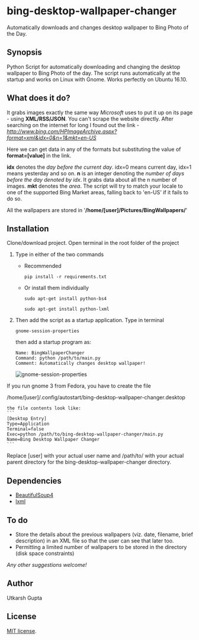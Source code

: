 # bing-desktop-wallpaper-changer
Automatically downloads and changes desktop wallpaper to Bing Photo of the Day.

## Synopsis
Python Script for automatically downloading and changing the desktop wallpaper to Bing Photo of the day. The script runs automatically at the startup and works on Linux with Gnome. Works perfectly on Ubuntu 16.10.

## What does it do?
It grabs images exactly the same way *Microsoft* uses to put it up on its page - using **XML/RSS/JSON**. You can't scrape the website directly. After searching on the internet for long I found out the link - *http://www.bing.com/HPImageArchive.aspx?format=xml&idx=0&n=1&mkt=en-US*

Here we can get data in any of the formats but substituting the value of **format=[value]** in the link.

**idx** denotes the *day before the current day*. idx=0 means current day, idx=1 means yesterday and so on.
**n** is an integer denoting the *number of days before the day denoted by idx*. It grabs data about all the n number of images.
**mkt** denotes the *area*. The script will try to match your locale to one of the supported Bing Market areas, falling back to 'en-US' if it fails to do so.

All the wallpapers are stored in '**/home/[user]/Pictures/BingWallpapers/**'

## Installation
Clone/download project. Open terminal in the root folder of the project

1. Type in either of the two commands
    * Recommended

      ```shell
      pip install -r requirements.txt
      ```
    *  Or install them individually

        ```shell
        sudo apt-get install python-bs4
        ```
        ```shell
        sudo apt-get install python-lxml
        ```
2. Then add the script as a startup application. Type in terminal

    ```shell
    gnome-session-properties
    ```
    then add a startup program as:
    ```
    Name: BingWallpaperChanger
    Command: python /path/to/main.py
    Comment: Automatically changes desktop wallpaper!
    ```
    ![gnome-session-properties](https://github.com/UtkarshGpta/bing-desktop-wallpaper-changer/blob/master/startup.png?raw=true "gnome-session-properties")

If you run gnome 3 from Fedora, you have to create the file

/home/[user]/.config/autostart/bing-desktop-wallpaper-changer.desktop

    the file contents look like:
    ```
    [Desktop Entry]
    Type=Application
    Terminal=false
    Exec=python /path/to/bing-desktop-wallpaper-changer/main.py
    Name=Bing Desktop Wallpaper Changer
    ```

Replace [user] with your actual user name and /path/to/ with your actual
parent directory for the bing-desktop-wallpaper-changer directory.

## Dependencies
* [BeautifulSoup4](https://www.crummy.com/software/BeautifulSoup/)
* [lxml](http://lxml.de/)

## To do
* Store the details about the previous wallpapers (viz. date, filename, brief description) in an XML file so that the user can see that later too.
* Permitting a limited number of wallpapers to be stored in the directory (disk space constraints)

*Any other suggestions welcome!*

## Author
Utkarsh Gupta

## License
[MIT license](http://opensource.org/licenses/mit-license.php).
